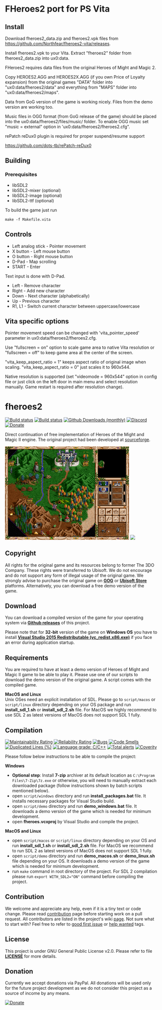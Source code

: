 # FHeroes2 port for PS Vita

## Install
Download fheroes2_data.zip and fheroes2.vpk files from https://github.com/Northfear/fheroes2-vita/releases.

Install fheroes2.vpk to your Vita. Extract "fheroes2" folder from fheroes2_data.zip into ux0:data.

FHeroes2 requires data files from the original Heroes of Might and Magic 2.

Copy HEROES2.AGG and HEROES2X.AGG (if you own Price of Loyalty expansion) from the original games "DATA" folder into "ux0:data/fheroes2/data" and everything from "MAPS" folder into "ux0:data/fheroes2/maps".

Data from GoG version of the game is working nicely. Files from the demo version are working too.

Music files in OGG format (from GoG release of the game) should be placed into the ux0:data/fheroes2/files/music/ folder. To enable OGG music set "music = external" option in 'ux0:data/fheroes2/fheroes2.cfg".

rePatch reDux0 plugin is required for proper suspend/resume support

https://github.com/dots-tb/rePatch-reDux0

## Building
### Prerequisites
- libSDL2
- libSDL2-mixer (optional)
- libSDL2-image (optional)
- libSDL2-ttf (optional)

To build the game just run
```
make -f Makefile.vita
```

## Controls
- Left analog stick - Pointer movement
- X button - Left mouse button
- O button - Right mouse button
- D-Pad - Map scrolling
- START - Enter

Text input is done with D-Pad.

- Left - Remove character
- Right - Add new character
- Down - Next character (alphabetically)
- Up - Previous character
- R1, L1 - Switch current character between uppercase/lowercase

## Vita specific options

Pointer movement speed can be changed with 'vita_pointer_speed' parameter in ux0:data/fheroes2/fheroes2.cfg.

Use "fullscreen = on" option to scale game area to native Vita resolution or "fullscreen = off" to keep game area at the center of the screen.

"vita_keep_aspect_ratio = 1" keeps aspect ratio of original image when scaling. "vita_keep_aspect_ratio = 0" just scales it to 960x544.

Native resolution is supported (set "videomode = 960x544" option in config file or just click on the left door in main menu and select resolution manually. Game restart is required after resolution change).

fheroes2
======
[![Build status](https://travis-ci.org/ihhub/fheroes2.svg?branch=master)](https://travis-ci.org/ihhub/fheroes2) [![Build status](https://ci.appveyor.com/api/projects/status/ih6cw0yr1yuxf4ll?svg=true)](https://ci.appveyor.com/project/ihhub/fheroes2) [![Github Downloads (monthly)](https://img.shields.io/github/downloads/ihhub/fheroes2/total.svg)](https://github.com/ihhub/fheroes2/releases) [![Discord](https://img.shields.io/discord/733093692860137523.svg?label=&logo=discord&logoColor=ffffff&color=7389D8&labelColor=6A7EC2)](https://discord.gg/xF85vbZ) [![Donate](https://img.shields.io/badge/Donate-PayPal-green.svg)](https://www.paypal.com/paypalme/fheroes2)

Direct continuation of free implementation of Heroes of the Might and Magic II engine. The original project had been developed at [sourceforge](https://sourceforge.net/projects/fheroes2/).

<img src="files/images/screenshots/screenshot_world_map.png?raw=true" width="410"> <img src="files/images/screenshots/screenshot_castle.png?raw=true" width="410">

Copyright
---------------------------
All rights for the original game and its resources belong to former The 3DO Company. These rights were transferred to Ubisoft. We do not encourage and do not support any form of illegal usage of the original game. We strongly advise to purchase the original game on [**GOG**](https://www.gog.com) or [**Ubisoft Store**](https://store.ubi.com) platforms. Alternatively, you can download a free demo version of the game.

Download
---------------------------
You can download a compiled version of the game for your operating system via [**Github releases**](https://github.com/ihhub/fheroes2/releases) of this project.

Please note that for **32-bit** version of the game on **Windows OS** you have to install [**Visual Studio 2015 Redistributable (vc_redist.x86.exe)**](https://www.microsoft.com/en-sg/download/details.aspx?id=48145) if you face an error during application startup.

Requirements
---------------------------
You are required to have at least a demo version of Heroes of Might and Magic II game to be able to play it. Please use one of our scripts to download the demo version of the original game. A script comes with the compiled game.

**MacOS and Linux**   
Unix OSes need an explicit installation of SDL. Please go to `script/macos` or `script/linux` directory depending on your OS package and run **install_sdl_1.sh** or **install_sdl_2.sh** file. For MacOS we highly recommend to use SDL 2 as latest versions of MacOS does not support SDL 1 fully.


Compilation
---------------------------
[![Maintainability Rating](https://sonarcloud.io/api/project_badges/measure?project=ihhub_fheroes2&metric=sqale_rating)](https://sonarcloud.io/dashboard?id=ihhub_fheroes2) [![Reliability Rating](https://sonarcloud.io/api/project_badges/measure?project=ihhub_fheroes2&metric=reliability_rating)](https://sonarcloud.io/dashboard?id=ihhub_fheroes2) [![Bugs](https://sonarcloud.io/api/project_badges/measure?project=ihhub_fheroes2&metric=bugs)](https://sonarcloud.io/dashboard?id=ihhub_fheroes2) [![Code Smells](https://sonarcloud.io/api/project_badges/measure?project=ihhub_fheroes2&metric=code_smells)](https://sonarcloud.io/dashboard?id=ihhub_fheroes2) [![Duplicated Lines (%)](https://sonarcloud.io/api/project_badges/measure?project=ihhub_fheroes2&metric=duplicated_lines_density)](https://sonarcloud.io/dashboard?id=ihhub_fheroes2) [![Language grade: C/C++](https://img.shields.io/lgtm/grade/cpp/g/ihhub/fheroes2.svg?logo=lgtm&logoWidth=18)](https://lgtm.com/projects/g/ihhub/fheroes2/context:cpp) [![Total alerts](https://img.shields.io/lgtm/alerts/g/ihhub/fheroes2.svg?logo=lgtm&logoWidth=18)](https://lgtm.com/projects/g/ihhub/fheroes2/alerts/) [![Coverity](https://img.shields.io/coverity/scan/19630.svg)](https://scan.coverity.com/projects/ihhub-fheroes2)

Please follow below instructions to be able to compile the project:

**Windows**
- **Optional step**: Install **7-zip** archiver at its default location as `C:\Program Files\7-Zip\7z.exe` or otherwise, you will need to manually extract each downloaded package (follow instructions shown by batch scripts mentioned below).
- open `script/windows` directory and run **install_packages.bat** file. It installs necessary packages for Visual Studio build.
- open `script/demo` directory and run **demo_windows.bat** file. It downloads a demo version of the game which is needed for minimum development.
- open **fheroes.vcxproj** by Visual Studio and compile the project.

**MacOS and Linux**
- open `script/macos` or `script/linux` directory depending on your OS and run **install_sdl_1.sh** or **install_sdl_2.sh** file. For MacOS we recommend to run SDL 2 as latest versions of MacOS does not support SDL 1 fully.
- open `script/demo` directory and run **demo_macos.sh** or **demo_linux.sh** file depending on your OS. It downloads a demo version of the game which is needed for minimum development.
- run `make` command in root directory of the project. For SDL 2 compilation please run `export WITH_SDL2="ON"` command before compiling the project.

Contribution
---------------------------
We welcome and appreciate any help, even if it is a tiny text or code change. Please read [contribution](https://github.com/ihhub/fheroes2/blob/master/CONTRIBUTING.md) page before starting work on a pull request. All contributors are listed in the project's wiki [page](https://github.com/ihhub/fheroes2/wiki/Contributors). 
Not sure what to start with? Feel free to refer to [good first issue](https://github.com/ihhub/fheroes2/issues?q=is%3Aissue+is%3Aopen+label%3A%22good+first+issue%22) or [help wanted](https://github.com/ihhub/fheroes2/issues?q=is%3Aissue+is%3Aopen+label%3A%22help+wanted%22) tags.

License
---------------------------
This project is under GNU General Public License v2.0. Please refer to file [**LICENSE**](https://github.com/ihhub/fheroes2/blob/master/LICENSE) for more details.


Donation
---------------------------
Currently we accept donations via PayPal. All donations will be used only for the future project development as we do not consider this project as a source of income by any means.

[![Donate](https://img.shields.io/badge/Donate-PayPal-green.svg)](https://www.paypal.com/paypalme/fheroes2)
